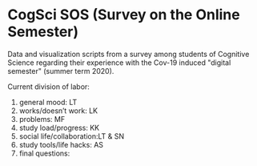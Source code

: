 # CogSci SOS (Survey on the Online Semester)

Data and visualization scripts from a survey among students of Cognitive Science regarding their experience with the Cov-19 induced "digital semester" (summer term 2020).

Current division of labor:

1. general mood: LT
2. works/doesn’t work: LK
3. problems: MF
4. study load/progress: KK
5. social life/collaboration:LT & SN
6. study tools/life hacks: AS
7. final questions:
